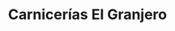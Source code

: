---
title: "Carnicerías El Granjero"
url: /tepic/carnicerias-el-granjero-britania/
shop: carnicero
---